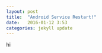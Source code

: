 ```yaml
---
layout: post
title:  "Android Service Restart!"
date:   2016-01-12 3:53
categories: jekyll update
---
```


hi